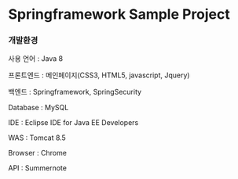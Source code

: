 # Springframework Sample Project

### 개발환경
사용 언어 : Java 8

프론트엔드 : 메인페이지(CSS3, HTML5, javascript, Jquery)

백엔드 : Springframework, SpringSecurity

Database : MySQL

IDE : Eclipse IDE for Java EE Developers

WAS : Tomcat 8.5

Browser : Chrome

API : Summernote
